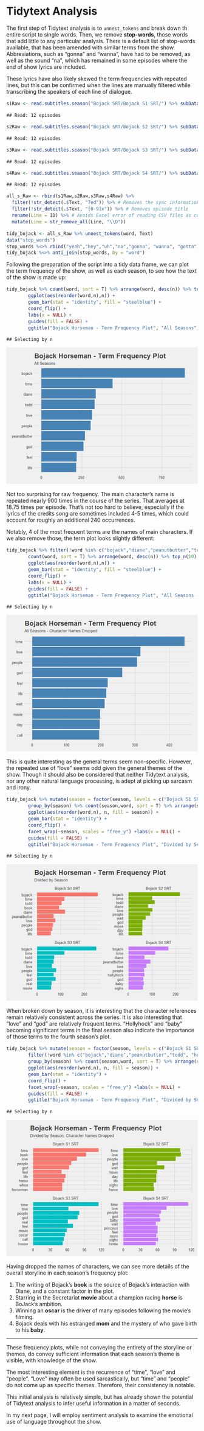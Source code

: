 
# Tidytext Analysis

The first step of Tidytext analysis is to `unnest_tokens` and break down
th entire script to single words. Then, we remove **stop-words**, those
words that add little to any particular analysis. There is a default
list of stop-words available, that has been amended with similar terms
from the show. Abbreviations, such as “gonna” and “wanna”, have had to
be removed, as well as the sound “na”, which has remained in some
episodes where the end of show lyrics are included.

These lyrics have also likely skewed the term frequencies with repeated
lines, but this can be confirmed when the lines are manually filtered
while transcribing the speakers of each line of
dialogue.

``` r
s1Raw <- read.subtitles.season("Bojack SRT/Bojack S1 SRT/") %>% subDataFrame()
```

    ## Read: 12 episodes

``` r
s2Raw <- read.subtitles.season("Bojack SRT/Bojack S2 SRT/") %>% subDataFrame()
```

    ## Read: 12 episodes

``` r
s3Raw <- read.subtitles.season("Bojack SRT/Bojack S3 SRT/") %>% subDataFrame()
```

    ## Read: 12 episodes

``` r
s4Raw <- read.subtitles.season("Bojack SRT/Bojack S4 SRT/") %>% subDataFrame()
```

    ## Read: 12 episodes

``` r
all_s_Raw <- rbind(s1Raw,s2Raw,s3Raw,s4Raw) %>%
  filter(!str_detect(.$Text, "7ed")) %>% # Removes the sync information.
  filter(!str_detect(.$Text, "[0-9]x")) %>% # Removes episode title
  rename(Line = ID) %>% # Avoids Excel error of reading CSV files as corrupted if column 1 is named "ID"
  mutate(Line = str_remove_all(Line, "\\D"))
```

``` r
tidy_bojack <- all_s_Raw %>% unnest_tokens(word, Text)
data("stop_words")
stop_words %<>% rbind("yeah","hey","uh","na","gonna", "wanna", "gotta")
tidy_bojack %<>% anti_join(stop_words, by = "word")
```

Following the preparation of the script into a tidy data frame, we can
plot the term frequency of the show, as well as each season, to see how
the text of the show is made
up:

``` r
tidy_bojack %>% count(word, sort = T) %>% arrange(word, desc(n)) %>% top_n(10) %>%
        ggplot(aes(reorder(word,n),n)) +
        geom_bar(stat = "identity", fill = "steelblue") +
        coord_flip() +
        labs(x = NULL) +
        guides(fill = FALSE) +
        ggtitle("Bojack Horseman - Term Frequency Plot", "All Seasons")
```

    ## Selecting by n

![](Frequency_Analysis_files/figure-gfm/General%20Term%20Frequency%20Plot-1.png)<!-- -->

Not too surprising for raw frequency. The main character’s name is
repeated nearly 900 times in the course of the series. That averages at
18.75 times per episode. That’s not too hard to believe, especially if
the lyrics of the credits song are sometimes included 4-5 times, which
could account for roughly an additional 240 occurrences.

Notably, 4 of the most frequent terms are the names of main characters.
If we also remove those, the term plot looks slightly
different:

``` r
tidy_bojack %>% filter(!word %in% c("bojack","diane","peanutbutter","todd")) %>%
        count(word, sort = T) %>% arrange(word, desc(n)) %>% top_n(10) %>%
        ggplot(aes(reorder(word,n),n)) +
        geom_bar(stat = "identity", fill = "steelblue") +
        coord_flip() +
        labs(x = NULL) +
        guides(fill = FALSE) +
        ggtitle("Bojack Horseman - Term Frequency Plot", "All Seasons - Character Names Dropped")
```

    ## Selecting by n

![](Frequency_Analysis_files/figure-gfm/unnamed-chunk-3-1.png)<!-- -->

This is quite interesting as the general terms seem non-specific.
However, the repeated use of “love” seems odd given the general themes
of the show. Though it should also be considered that neither Tidytext
analysis, nor any other natural language processing, is adept at picking
up sarcasm and
irony.

``` r
tidy_bojack %>% mutate(season = factor(season, levels = c("Bojack S1 SRT", "Bojack S2 SRT", "Bojack S3 SRT", "Bojack S4 SRT"))) %>%
        group_by(season) %>% count(season,word, sort = T) %>% arrange(season, desc(n)) %>% top_n(10) %>%
        ggplot(aes(reorder(word,n), n, fill = season)) +
        geom_bar(stat = "identity") +
        coord_flip() +
        facet_wrap(~season, scales = "free_y") +labs(x = NULL) +
        guides(fill = FALSE) +
        ggtitle("Bojack Horseman - Term Frequency Plot", "Divided by Season")
```

    ## Selecting by n

![](Frequency_Analysis_files/figure-gfm/Season-specific%20Term%20Frequency%20Plot-1.png)<!-- -->

When broken down by season, it is interesting that the character
references remain relatively consistent across the series. It is also
interesting that “love” and “god” are relatively frequent terms.
“Hollyhock” and “baby” becoming significant terms in the final season
also indicate the importance of those terms to the fourth season’s
plot.

``` r
tidy_bojack %>% mutate(season = factor(season, levels = c("Bojack S1 SRT", "Bojack S2 SRT", "Bojack S3 SRT", "Bojack S4 SRT"))) %>%
        filter(!word %in% c("bojack","diane","peanutbutter","todd", "hollyhock", "carolyn")) %>%
        group_by(season) %>% count(season,word, sort = T) %>% arrange(season, desc(n)) %>% top_n(10) %>%
        ggplot(aes(reorder(word,n), n, fill = season)) +
        geom_bar(stat = "identity") +
        coord_flip() +
        facet_wrap(~season, scales = "free_y") +labs(x = NULL) +
        guides(fill = FALSE) +
        ggtitle("Bojack Horseman - Term Frequency Plot", "Divided by Season, Character Names Dropped")
```

    ## Selecting by n

![](Frequency_Analysis_files/figure-gfm/Season-specific%20Term%20Frequency%20Plot%20No%20Characters-1.png)<!-- -->

Having dropped the names of characters, we can see more details of the
overall storyline in each season’s frequency plot:

1.  The writing of Bojack’s **book** is the source of Bojack’s
    interaction with Diane, and a constant factor in the plot.
2.  Starring in the Secretariat **movie** about a champion racing
    **horse** is BoJack’s ambition.
3.  Winning an **oscar** is the driver of many episodes following the
    movie’s filming.
4.  Bojack deals with his estranged **mom** and the mystery of who gave
    birth to his **baby**.

-----

These frequency plots, while not conveying the entirety of the storyline
or themes, do convey sufficient information that each season’s theme is
visible, with knowledge of the show.

The most interesting element is the recurrence of “time”, “love” and
“people”. “Love” may often be used sarcastically, but “time” and
“people” do not come up as specific themes. Therefore, their
consistency is notable.

This initial analysis is relatively simple, but has already shown the
potential of Tidytext analysis to infer useful information in a matter
of seconds.

In my next page, I will employ sentiment analysis to examine the
emotional use of language throughout the show.
